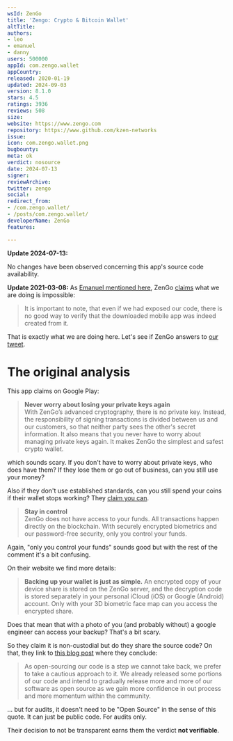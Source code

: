 ```yaml
---
wsId: ZenGo
title: 'Zengo: Crypto & Bitcoin Wallet'
altTitle: 
authors:
- leo
- emanuel
- danny
users: 500000
appId: com.zengo.wallet
appCountry: 
released: 2020-01-19
updated: 2024-09-03
version: 8.1.0
stars: 4.5
ratings: 3936
reviews: 508
size: 
website: https://www.zengo.com
repository: https://www.github.com/kzen-networks
issue: 
icon: com.zengo.wallet.png
bugbounty: 
meta: ok
verdict: nosource
date: 2024-07-13
signer: 
reviewArchive: 
twitter: zengo
social: 
redirect_from:
- /com.zengo.wallet/
- /posts/com.zengo.wallet/
developerName: ZenGo
features: 

---
```


**Update 2024-07-13:**

No changes have been observed concerning this app's source code availability.

**Update 2021-03-08:** As
[Emanuel mentioned here](https://gitlab.com/walletscrutiny/walletScrutinyCom/-/issues/158),
ZenGo [claims](https://www.zengo.com/zengo-and-open-source/) what we are doing
is impossible:

> It is important to note,
  that even if we had exposed our code, there is no good way to verify that the
  downloaded mobile app was indeed created from it.

That is exactly what we are doing here. Let's see if ZenGo answers to
[our tweet](https://twitter.com/WalletScrutiny/status/1369071552722010121).

# The original analysis

This app claims on Google Play:

> **Never worry about losing your private keys again**<br>
> With ZenGo’s advanced cryptography, there is no private key. Instead, the
  responsibility of signing transactions is divided between us and our
  customers, so that neither party sees the other's secret information. It also
  means that you never have to worry about managing private keys again. It makes
  ZenGo the simplest and safest crypto wallet.

which sounds scary. If you don't have to worry about private keys, who does have
them? If they lose them or go out of business, can you still use your money?

Also if they don't use established standards, can you still spend your coins if
their wallet stops working? They [claim you can](https://zengo.com/?p=1268).

> **Stay in control**<br>
> ZenGo does not have access to your funds. All transactions happen directly on
  the blockchain. With securely encrypted biometrics and our password-free
  security, only you control your funds.

Again, "only you control your funds" sounds good but with the rest of the
comment it's a bit confusing.

On their website we find more details:

> **Backing up your wallet is just as simple.** An encrypted copy of your device
  share is stored on the ZenGo server, and the decryption code is stored
  separately in your personal iCloud (iOS) or Google (Android) account. Only
  with your 3D biometric face map can you access the encrypted share. 

Does that mean that with a photo of you (and probably without) a google engineer
can access your backup? That's a bit scary.

So they claim it is non-custodial but do they share the source code? On that,
they link to
[this blog post](https://medium.com/zengo/zengo-and-open-source-5d0df5c07abf)
where they conclude:

> As open-sourcing our code is a step we cannot take back, we prefer to take a
  cautious approach to it. We already released some portions of our code and
  intend to gradually release more and more of our software as open source as we
  gain more confidence in out process and more momentum within the community.

... but for audits, it doesn't need to be "Open Source" in the sense of this
quote. It can just be public code. For audits only.

Their decision to not be transparent earns them the verdict **not verifiable**.

